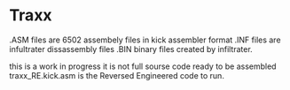 # Traxx

.ASM files are 6502 assembely files in kick assembler format
.INF files are infultrater dissassembly files
.BIN binary files created by infiltrater.

this is a work in progress it is not full sourse code ready to be assembled
traxx_RE.kick.asm is the Reversed Engineered code to run.


